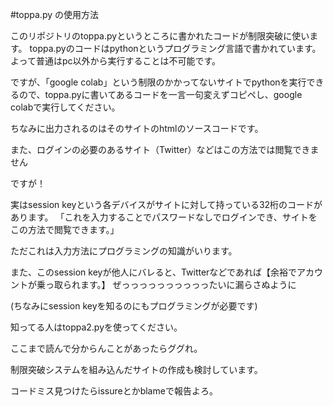 #toppa.py の使用方法

このリポジトリのtoppa.pyというところに書かれたコードが制限突破に使います。
toppa.pyのコードはpythonというプログラミング言語で書かれています。よって普通はpc以外から実行することは不可能です。

ですが、「google colab」という制限のかかってないサイトでpythonを実行できるので、toppa.pyに書いてあるコードを一言一句変えずコピペし、google colabで実行してください。

ちなみに出力されるのはそのサイトのhtmlのソースコードです。

また、ログインの必要のあるサイト（Twitter）などはこの方法では閲覧できません

ですが！

実はsession keyという各デバイスがサイトに対して持っている32桁のコードがあります。
「これを入力することでパスワードなしでログインでき、サイトをこの方法で閲覧できます。」

ただこれは入力方法にプログラミングの知識がいります。

また、このsession keyが他人にバレると、Twitterなどであれば【余裕でアカウントが乗っ取られます。】
ぜっっっっっっっっっったいに漏らさぬように

(ちなみにsession keyを知るのにもプログラミングが必要です)

知ってる人はtoppa2.pyを使ってください。




ここまで読んで分からんことがあったらググれ。

制限突破システムを組み込んだサイトの作成も検討しています。

コードミス見つけたらissureとかblameで報告よろ。
